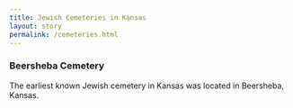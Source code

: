 ```yaml
---
title: Jewish Cemeteries in Kansas
layout: story
permalink: /cemeteries.html
---
```

### Beersheba Cemetery 
The earliest known Jewish cemetery in Kansas was located in Beersheba, Kansas. 

<div style="min-height:443px" id="datawrapper-vis-Ba2Yc"><script type="text/javascript" defer src="https://datawrapper.dwcdn.net/Ba2Yc/embed.js" charset="utf-8" data-target="#datawrapper-vis-Ba2Yc"></script><noscript><img src="https://datawrapper.dwcdn.net/Ba2Yc/full.png" alt="" /></noscript></div>